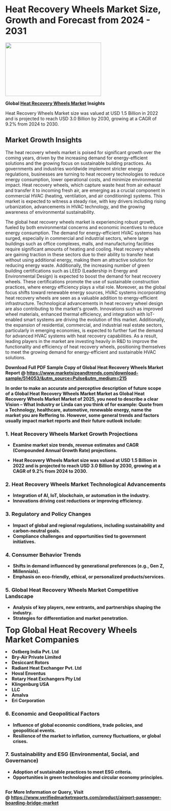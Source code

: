 <H1>Heat Recovery Wheels Market Size, Growth and Forecast from 2024 - 2031</H1><img class="aligncenter size-medium wp-image-584254" src="https://thirdeyenews.in/wp-content/uploads/2024/09/Global-Market-Research-300x168.jpeg" alt="" width="300" height="168" /><p><strong>Global&nbsp;<a href="https://www.marketsizeandtrends.com/download-sample/514053/&amp;utm_source=Pulse&amp;utm_medium=215">Heat Recovery Wheels Market</a> Insights</strong></p><p>Heat Recovery Wheels Market size was valued at USD 1.5 Billion in 2022 and is projected to reach USD 3.0 Billion by 2030, growing at a CAGR of 9.2% from 2024 to 2030.</p><p><h2>Market Growth Insights</h2> <p>The heat recovery wheels market is poised for significant growth over the coming years, driven by the increasing demand for energy-efficient solutions and the growing focus on sustainable building practices. As governments and industries worldwide implement stricter energy regulations, businesses are turning to heat recovery technologies to reduce energy consumption, lower operational costs, and minimize environmental impact. Heat recovery wheels, which capture waste heat from air exhaust and transfer it to incoming fresh air, are emerging as a crucial component in commercial HVAC (heating, ventilation, and air conditioning) systems. This market is expected to witness a steady rise, with key drivers including rising urbanization, advancements in HVAC technology, and the growing awareness of environmental sustainability.</p> <p><strong></strong></p> <p>The global heat recovery wheels market is experiencing robust growth, fueled by both environmental concerns and economic incentives to reduce energy consumption. The demand for energy-efficient HVAC systems has surged, especially in commercial and industrial sectors, where large buildings such as office complexes, malls, and manufacturing facilities require significant amounts of heating and cooling. Heat recovery wheels are gaining traction in these sectors due to their ability to transfer heat without using additional energy, making them an attractive solution for reducing energy waste. Additionally, the increasing number of green building certifications such as LEED (Leadership in Energy and Environmental Design) is expected to boost the demand for heat recovery wheels. These certifications promote the use of sustainable construction practices, where energy efficiency plays a vital role. Moreover, as the global focus shifts toward renewable energy sources, HVAC systems incorporating heat recovery wheels are seen as a valuable addition to energy-efficient infrastructure. Technological advancements in heat recovery wheel design are also contributing to the market's growth. Innovations such as improved wheel materials, enhanced thermal efficiency, and integration with IoT-enabled smart systems are driving the evolution of this market. Additionally, the expansion of residential, commercial, and industrial real estate sectors, particularly in emerging economies, is expected to further fuel the demand for advanced HVAC systems with heat recovery capabilities. As a result, leading players in the market are investing heavily in R&D to improve the functionality and efficiency of heat recovery wheels, positioning themselves to meet the growing demand for energy-efficient and sustainable HVAC solutions. <strong></p><p><span class=""><strong>Download Full PDF Sample Copy of Global Heat Recovery Wheels Market Report</strong> @ <a href="https://www.marketsizeandtrends.com/download-sample/514053/&amp;utm_source=Pulse&amp;utm_medium=215" target="_blank">https://www.marketsizeandtrends.com/download-sample/514053/&amp;utm_source=Pulse&amp;utm_medium=215</a></span></p><p>In order to make an accurate and perceptive description of future scope of a Global&nbsp;Heat Recovery Wheels Market Market as Global&nbsp;Heat Recovery Wheels Market Market of 2025, you need to describe a clear Vision &ndash; What Industry or Linda can you think of for example: Quote from a Technology, healthcare, automotive, renewable energy, name the market you are Reffering to. However, some general trends and factors usually impact market reports and their future outlook include:</p><h3>1.&nbsp;<strong>Heat Recovery Wheels Market Growth Projections</strong></h3><ul><li>Examine market size trends, revenue estimates and CAGR (Compounded Annual Growth Rate) projections.</li><li><p>Heat Recovery Wheels Market size was valued at USD 1.5 Billion in 2022 and is projected to reach USD 3.0 Billion by 2030, growing at a CAGR of 9.2% from 2024 to 2030.</p></li></ul><h3>2.&nbsp;<strong>Heat Recovery Wheels Market Technological Advancements</strong></h3><ul><li>Integration of AI, IoT, blockchain, or automation in the industry.</li><li>Innovations driving cost reductions or improving efficiency.</li></ul><h3>3.&nbsp;<strong>Regulatory and Policy Changes</strong></h3><ul><li>Impact of global and regional regulations, including sustainability and carbon-neutral goals.</li><li>Compliance challenges and opportunities tied to government initiatives.</li></ul><h3>4.&nbsp;<strong>Consumer Behavior Trends</strong></h3><ul><li>Shifts in demand influenced by generational preferences (e.g., Gen Z, Millennials).</li><li>Emphasis on eco-friendly, ethical, or personalized products/services.</li></ul><h3>5.&nbsp;<strong>Global Heat Recovery Wheels Market Competitive Landscape</strong></h3><ul><li>Analysis of key players, new entrants, and partnerships shaping the industry.</li><li>Strategies for differentiation and market penetration.</li></ul><p data-pm-slice="1 1 []"><span style="color: inherit; font-family: inherit; font-size: 25px;">Top Global Heat Recovery Wheels Market Companies</span></p><div class="" data-test-id=""><p><li>Ostberg India Pvt. Ltd</li><li> Bry-Air Private Limited</li><li> Desiccant Rotors</li><li> Radiant Heat Exchanger Pvt. Ltd</li><li> Hoval Enventus</li><li> Rotary Heat Exchangers Pty Ltd</li><li> Klingenburg USA</li><li> LLC</li><li> Amalva</li><li> Eri Corporation</li></p></div><h3>6.&nbsp;<strong>Economic and Geopolitical Factors</strong></h3><ul><li>Influence of global economic conditions, trade policies, and geopolitical events.</li><li>Resilience of the market to inflation, currency fluctuations, or global crises.</li></ul><h3>7.&nbsp;<strong>Sustainability and ESG (Environmental, Social, and Governance)</strong></h3><ul><li>Adoption of sustainable practices to meet ESG criteria.</li><li>Opportunities in green technologies and circular economy principles.</li></ul><h2><strong style="font-size: 14px;">For More Information or Query, Visit @&nbsp;</strong><a style="background-color: #ffffff; font-size: 14px;" href="https://www.marketsizeandtrends.com/report/heat-recovery-wheels-market/" target="_blank">https://www.verifiedmarketreports.com/product/airport-passenger-boarding-bridge-market</a></h2>
